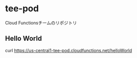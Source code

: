 # tee-pod

Cloud Functionsチームのリポジトリ  

## Hello World
curl https://us-central1-tee-pod.cloudfunctions.net/helloWorld
